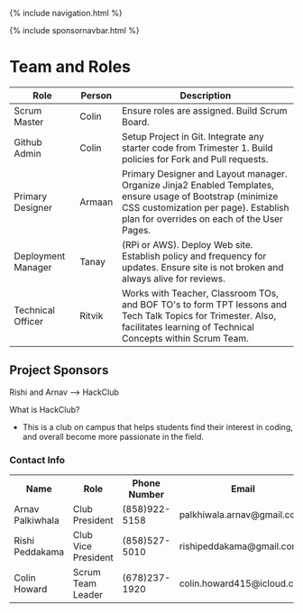 {% include navigation.html %}

{% include sponsornavbar.html %}

# Team and Roles

Role | Person | Description 
 ------- | ----- | ----------- |
Scrum Master | Colin |  Ensure roles are assigned.  Build Scrum Board. 
Github Admin | Colin | Setup Project in Git.  Integrate any starter code from Trimester 1.  Build policies for Fork and Pull requests.
Primary Designer | Armaan | Primary Designer and Layout manager.  Organize Jinja2 Enabled Templates, ensure usage of Bootstrap (minimize CSS customization per page).  Establish plan for overrides on each of the User Pages.
Deployment Manager | Tanay | (RPi or AWS).  Deploy Web site.  Establish policy and frequency for updates.  Ensure site is not broken and always alive for reviews.
Technical Officer | Ritvik | Works with Teacher, Classroom TOs, and BOF TO's to form TPT lessons and Tech Talk Topics for Trimester.  Also, facilitates learning of Technical Concepts within Scrum Team.

## Project Sponsors

Rishi and Arnav --> HackClub

What is HackClub?
- This is a club on campus that helps students find their interest in coding, and overall become more passionate in the field.

### Contact Info

<table>
 <tr>
  <th>Name</th>
  <th>Role</th>
  <th>Phone Number</th>
  <th>Email</th>
 </tr>
 
 <tr>
  <td>Arnav Palkiwhala</td>
  <td>Club President</td>
  <td>(858)922-5158</td>
  <td>palkhiwala.arnav@gmail.com</td>
 </tr>
 
 <tr>
  <td>Rishi Peddakama</td>
  <td>Club Vice President</td>
  <td>(858)527-5010</td>
  <td>rishipeddakama@gmail.com</td>
 </tr>
 
 <tr>
  <td>Colin Howard</td>
  <td>Scrum Team Leader</td>
  <td>(678)237-1920</td>
  <td>colin.howard415@icloud.com</td>
 </tr>
